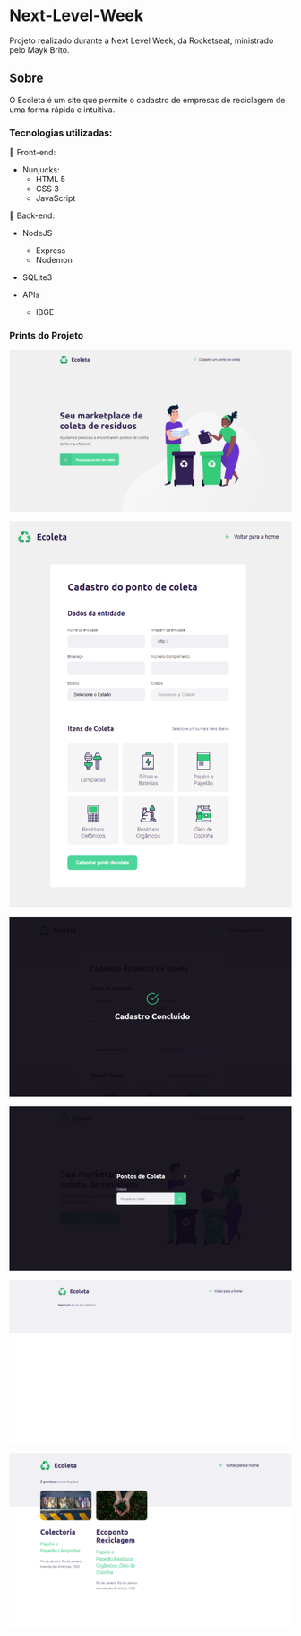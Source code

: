 # Next-Level-Week
 Projeto realizado durante a Next Level Week, da Rocketseat, ministrado pelo Mayk Brito.
 
 ## Sobre
 
 O Ecoleta é um site que permite o cadastro de empresas de reciclagem de uma forma rápida e intuitiva.
 
 ### Tecnologias utilizadas:  

:space_invader: Front-end:        
* Nunjucks:  
  - HTML 5     
  - CSS 3     
  - JavaScript     
  
:space_invader: Back-end:  
* NodeJS
  - Express  
  - Nodemon 

* SQLite3  
* APIs   
  - IBGE   
 
 
 ### Prints do Projeto
 
![Página Inicial](./readme-images/ecoleta.png)

![Página Inicial](./readme-images/pontoDeColeta.png)

![Página Inicial](./readme-images/cadConcluido.png)

![Página Inicial](./readme-images/Busca.png)

![Página Inicial](./readme-images/nenhumLocal.png)

![Página Inicial](./readme-images/resultadoBusca.png)
